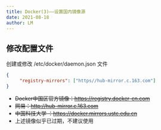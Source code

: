 ```yaml
---
title: Docker(3)——设置国内镜像源
date: 2021-08-18
author: LM
---
```


## 修改配置文件

创建或修改 /etc/docker/daemon.json 文件

```json
{
     "registry-mirrors": ["https//hub-mirror.c.163.com"]
}
```

- ~~Docker中国区官方镜像：https://registry.docker-cn.com~~
- ~~网易：http://hub-mirror.c.163.com~~
- ~~中国科技大学 ：https://docker.mirrors.ustc.edu.cn~~
- 上述镜像似乎已过期，不建议使用


